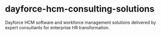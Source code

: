# dayforce-hcm-consulting-solutions
Dayforce HCM software and workforce management solutions delivered by expert consultants for enterprise HR transformation.
